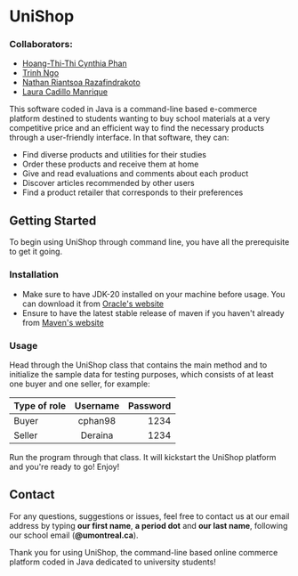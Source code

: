 # UniShop

### Collaborators:
* [Hoang-Thi-Thi Cynthia Phan](https://github.com/cphan98)
* [Trinh Ngo](https://github.com/m3m3h)
* [Nathan Riantsoa Razafindrakoto](https://github.com/NathanRazaf)
* [Laura Cadillo Manrique](https://github.com/lauracadillo)

This software coded in Java is a command-line based e-commerce platform destined to students wanting to buy school materials at a very competitive price and an efficient way to find the necessary products through a user-friendly interface. 
In that software, they can:

* Find diverse products and utilities for their studies
* Order these products and receive them at home
* Give and read evaluations and comments about each product
* Discover articles recommended by other users
* Find a product retailer that corresponds to their preferences

## Getting Started
To begin using UniShop through command line, you have all the prerequisite to get it going.

### Installation
* Make sure to have JDK-20 installed on your machine before usage. You can download it from [Oracle's website](https://www.oracle.com/java/technologies/javase/jdk20-archive-downloads.html)
* Ensure to have the latest stable release of maven if you haven't already from [Maven's website](https://maven.apache.org/download.cgi)

### Usage
Head through the UniShop class that contains the main method and to initialize the sample data for testing purposes, which consists of at least one buyer and one seller, for example:

| Type of role        | Username           | Password  |
| --------------------|:------------------:| ---------:|
| Buyer               | cphan98            |   1234    |
| Seller              | Deraina            |   1234    |

Run the program through that class. It will kickstart the UniShop platform and you're ready to go! Enjoy!

## Contact
For any questions, suggestions or issues, feel free to contact us at our email address by typing **our first name**, **a period dot** and **our last name**, following our school email (**@umontreal.ca**).

Thank you for using UniShop, the command-line based online commerce platform coded in Java dedicated to university students! 
